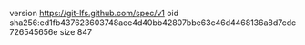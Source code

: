 version https://git-lfs.github.com/spec/v1
oid sha256:ed1fb437623603748aee4d40bb42807bbe63c46d4468136a8d7cdc726545656e
size 847
